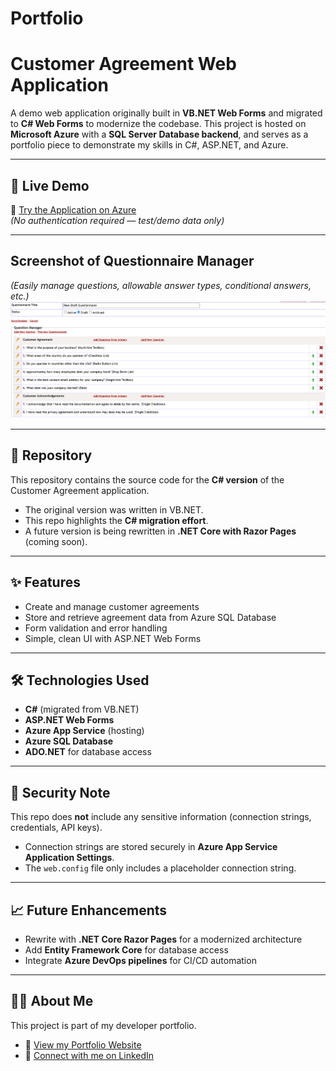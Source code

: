 # Portfolio

# Customer Agreement Web Application  

A demo web application originally built in **VB.NET Web Forms** and migrated to **C# Web Forms** to modernize the codebase. This project is hosted on **Microsoft Azure** with a **SQL Server Database backend**, and serves as a portfolio piece to demonstrate my skills in C#, ASP.NET, and Azure.  

---

## 🚀 Live Demo
🔗 [Try the Application on Azure](https://customeragreement-cnefg9azggesbqhk.canadacentral-01.azurewebsites.net/)  
*(No authentication required — test/demo data only)*  

---
## Screenshot of Questionnaire Manager
*(Easily manage questions, allowable answer types, conditional answers, etc.)* 
![Questionnaire Manager](screenshots/questionnaire.png) 

---

## 📂 Repository  
This repository contains the source code for the **C# version** of the Customer Agreement application.  

- The original version was written in VB.NET.  
- This repo highlights the **C# migration effort**.  
- A future version is being rewritten in **.NET Core with Razor Pages** (coming soon).  

---

## ✨ Features  
- Create and manage customer agreements  
- Store and retrieve agreement data from Azure SQL Database  
- Form validation and error handling  
- Simple, clean UI with ASP.NET Web Forms  

---

## 🛠️ Technologies Used  
- **C#** (migrated from VB.NET)  
- **ASP.NET Web Forms**  
- **Azure App Service** (hosting)  
- **Azure SQL Database**  
- **ADO.NET** for database access  

---

## 🔐 Security Note  
This repo does **not** include any sensitive information (connection strings, credentials, API keys).  
- Connection strings are stored securely in **Azure App Service Application Settings**.  
- The `web.config` file only includes a placeholder connection string.
  
---

## 📈 Future Enhancements  
- Rewrite with **.NET Core Razor Pages** for a modernized architecture  
- Add **Entity Framework Core** for database access  
- Integrate **Azure DevOps pipelines** for CI/CD automation  

---

## 👩‍💻 About Me  
This project is part of my developer portfolio.  

- 🔗 [View my Portfolio Website](https://heathergebbia.github.io/heather-gebbia-portfolio/)  
- 💼 [Connect with me on LinkedIn](https://www.linkedin.com/in/heather-gebbia)  
